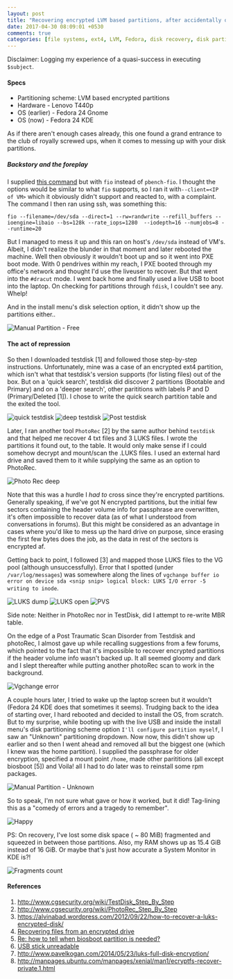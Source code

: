 ```yaml
---
layout: post
title: "Recovering encrypted LVM based partitions, after accidentally overwriting 'em with 'fio'!"
date: 2017-04-30 08:09:01 +0530
comments: true
categories: [file systems, ext4, LVM, Fedora, disk recovery, disk partitioning]
---
```


Disclaimer: Logging my experience of a quasi-success in executing `$subject`. 

#### Specs

- Partitioning scheme: LVM based encrypted partitions
- Hardware - Lenovo T440p
- OS (earlier) - Fedora 24 Gnome
- OS (now) - Fedora 24 KDE

As if there aren't enough cases already, this one found a grand entrance to the club of royally screwed ups, when it comes to messing up with your disk partitions.

<!--more-->

##### Backstory and the foreplay

I supplied [this command](https://github.com/arcolife/kvm_io/blob/master/bench_iter.sh#L113) but with `fio` instead of `pbench-fio`. I thought the options would be similar to what `fio` supports, so I ran it with`--client=<IP of VM>` which it obviously didn't support and reacted to, with a complaint. The command I then ran using ssh, was something this:

```
fio --filename=/dev/sda --direct=1 --rw=randwrite --refill_buffers --ioengine=libaio --bs=128k --rate_iops=1280  --iodepth=16 --numjobs=8 --runtime=20 
```

But I managed to mess it up and this ran on host's `/dev/sda` instead of VM's. Albeit, I didn't realize the blunder in that moment and later rebooted the machine. Well then obviously it wouldn't boot up and so it went into PXE boot mode. With 0 pendrives within my reach, I PXE booted through my office's network and thought I'd use the liveuser to recover. But that went into the `#dracut` mode. I went back home and finally used a live USB to boot into the laptop. On checking for partitions through `fdisk`, I couldn't see any. Whelp!

And in the install menu's disk selection option, it didn't show up the partitions either..

![Manual Partition - Free](https://raw.githubusercontent.com/arcolife/arcolife.github.io/master/images/recovery/manual_partition_without.jpeg)

#### The act of repression

So then I downloaded testdisk [1] and followed those step-by-step instructions. Unfortunately, mine was a case of an encrypted ext4 partition, which isn't what that testdisk's version supports (for listing files) out of the box. But on a 'quick search', testdisk did discover 2 partitions (Bootable and Primary) and on a 'deeper search', other parititions with labels P and D (Primary/Deleted [1]). I chose to write the quick search partition table and the exited the tool. 

![quick testdisk](https://raw.githubusercontent.com/arcolife/arcolife.github.io/master/images/recovery/testdisk_quick.jpeg)
![deep testdisk](https://raw.githubusercontent.com/arcolife/arcolife.github.io/master/images/recovery/testdisk_deeper.jpeg)
![Post testdisk](https://raw.githubusercontent.com/arcolife/arcolife.github.io/master/images/recovery/partition_post_testdisk.jpeg)

Later, I ran another tool `PhotoRec` [2] by the same author behind `testdisk` and that helped me recover 4 txt files and 3 LUKS files. I wrote the partitions it found out, to the table. It would only make sense if I could somehow decrypt and mount/scan the .LUKS files. I used an external hard drive and saved them to it while supplying the same as an option to PhotoRec.

![Photo Rec deep](https://raw.githubusercontent.com/arcolife/arcolife.github.io/master/images/recovery/photorec_deep.jpeg)

Note that this was a hurdle I *had to* cross since they're encrypted partitions. Generally speaking, if we've got N encrypted partitions, but the initial few sectors containing the header volume info for passphrase are overwritten, it's often impossible to recover data (as of what I understood from conversations in forums). But this might be considered as an advantage in cases where you'd like to mess up the hard drive on purpose, since erasing the first few bytes does the job, as the data in rest of the sectors is encrypted af.

Getting back to point, I followed [3] and mapped those LUKS files to the VG pool (although unsuccessfully). Error that I spotted (under `/var/log/messages`) was somewhere along the lines of `vgchange buffer io error on device sda <snip snip> logical block: LUKS I/O error -5 writing to inode`.

![LUKS dump](https://raw.githubusercontent.com/arcolife/arcolife.github.io/master/images/recovery/luks_dump.jpeg)
![LUKS open](https://raw.githubusercontent.com/arcolife/arcolife.github.io/master/images/recovery/luks_open.jpeg)
![PVS](https://raw.githubusercontent.com/arcolife/arcolife.github.io/master/images/recovery/pvs.jpeg)

Side note: Neither in PhotoRec nor in TestDisk, did I attempt to re-write MBR table.

On the edge of a Post Traumatic Scan Disorder from Testdisk and photoRec, I almost gave up while recalling suggestions from a few forums, which pointed to the fact that it's impossible to recover encrypted partitions if the header volume info wasn't backed up. It all seemed gloomy and dark and I slept thereafter while putting another photoRec scan to work in the background.

![Vgchange error](https://raw.githubusercontent.com/arcolife/arcolife.github.io/master/images/recovery/vgchange_error.jpeg)

A couple hours later, I tried to wake up the laptop screen but it wouldn't (Fedora 24 KDE does that sometimes it seems). Trudging back to the idea of starting over, I hard rebooted and decided to install the OS, from scratch. But to my surprise, while booting up with the live USB and inside the install menu's disk partitioning scheme option `I'll configure partition myself`, I saw an "Unknown" partitioning dropdown. Now now, this didn't show up earlier and so then I went ahead and removed all but the biggest one (which I knew was the home partition). I supplied the passphrase for older encryption, specified a mount point `/home`, made other parititions (all except biosboot [5]) and Voila! all I had to do later was to reinstall some rpm packages. 

![Manual Partition - Unknown](https://raw.githubusercontent.com/arcolife/arcolife.github.io/master/images/recovery/manual_partition_with.jpeg)

So to speak, I'm not sure what gave or how it worked, but it did! Tag-lining this as a "comedy of errors and a tragedy to remember".

![Happy](https://raw.githubusercontent.com/arcolife/arcolife.github.io/master/images/recovery/final.jpeg)

PS: On recovery, I've lost some disk space ( ~ 80 MiB) fragmented and squeezed in between those partitions. Also, my RAM shows up as 15.4 GiB instead of 16 GiB. Or maybe that's just how accurate a System Monitor in KDE is?!

![Fragments count](https://raw.githubusercontent.com/arcolife/arcolife.github.io/master/images/recovery/fragments.jpeg)

#### References

1. http://www.cgsecurity.org/wiki/TestDisk_Step_By_Step
2. http://www.cgsecurity.org/wiki/PhotoRec_Step_By_Step
3. https://alvinabad.wordpress.com/2012/09/22/how-to-recover-a-luks-encrypted-disk/
4. [Recovering files from an encrypted drive](https://forum.cgsecurity.org/phpBB3/viewtopic.php?t=1431)
5. [Re: how to tell when biosboot partition is needed?](https://www.redhat.com/archives/kickstart-list/2012-August/msg00005.html)
6. [USB stick unreadable](https://forum.cgsecurity.org/phpBB3/viewtopic.php?t=462)
7. http://www.pavelkogan.com/2014/05/23/luks-full-disk-encryption/
8. http://manpages.ubuntu.com/manpages/xenial/man1/ecryptfs-recover-private.1.html
